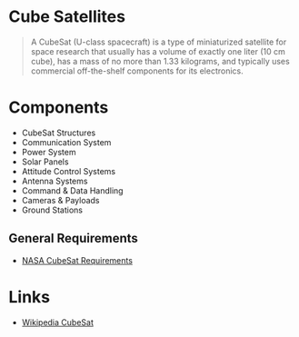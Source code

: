 Cube Satellites
==

> A CubeSat (U-class spacecraft) is a type of miniaturized satellite for space research that usually has a volume of exactly one liter (10 cm cube), has a mass of no more than 1.33 kilograms, and typically uses commercial off-the-shelf components for its electronics.

# Components

- CubeSat Structures
- Communication System
- Power System
- Solar Panels
- Attitude Control Systems
- Antenna Systems
- Command & Data Handling
- Cameras & Payloads
- Ground Stations 

## General Requirements

- [NASA CubeSat Requirements](http://www.nasa.gov/pdf/627972main_LSP-REQ-317_01A.pdf)

# Links

- [Wikipedia CubeSat](https://en.wikipedia.org/wiki/CubeSat)

